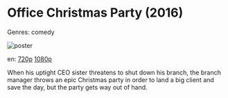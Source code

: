 # Office Christmas Party (2016)

Genres: comedy

![poster](http://image.tmdb.org/t/p/w500/7r3w3cPTbNEIr1imb8zXyeIJCJe.jpg)

en:
  [720p](magnet:?xt=urn:btih:0C4DD3948F483299963902B7A5A1F13C2B0276F6&tr=udp://glotorrents.pw:6969/announce&tr=udp://tracker.opentrackr.org:1337/announce&tr=udp://torrent.gresille.org:80/announce&tr=udp://tracker.openbittorrent.com:80&tr=udp://tracker.coppersurfer.tk:6969&tr=udp://tracker.leechers-paradise.org:6969&tr=udp://p4p.arenabg.ch:1337&tr=udp://tracker.internetwarriors.net:1337)
  [1080p](magnet:?xt=urn:btih:1EC35A6C9132E83D2C715744F1261D0A18CDCBBC&tr=udp://glotorrents.pw:6969/announce&tr=udp://tracker.opentrackr.org:1337/announce&tr=udp://torrent.gresille.org:80/announce&tr=udp://tracker.openbittorrent.com:80&tr=udp://tracker.coppersurfer.tk:6969&tr=udp://tracker.leechers-paradise.org:6969&tr=udp://p4p.arenabg.ch:1337&tr=udp://tracker.internetwarriors.net:1337)
  


When his uptight CEO sister threatens to shut down his branch, the branch manager throws an epic Christmas party in order to land a big client and save the day, but the party gets way out of hand.